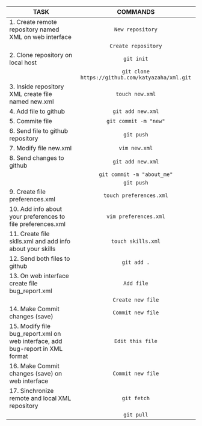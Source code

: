 |            TASK                                                                 |         COMMANDS                                    |
|---------------------------------------------------------------------------------|:---------------------------------------------------:|
| 1. Create remote repository named XML on web interface                          | ```New repository```                                |
|                                                                                 | ```Create repository```                             |
| 2. Clone repository on local host                                               | ```git init```                                      |
|                                                                                 | ```git clone https://github.com/katyazaha/xml.git```|  
| 3. Inside repository XML create file named new.xml                              | ```touch new.xml```                                 |
| 4. Add file to github                                                           | ```git add new.xml```                               |
| 5. Commite file                                                                 | ```git commit -m "new"```                           |
| 6. Send file to github repository                                               | ```git push```                                      |
| 7. Modify file new.xml                                                          | ```vim new.xml```                                   |
| 8. Send changes to github                                                       | ```git add new.xml```                               |
|                                                                                 | ```git commit -m "about_me"```                      | 
|                                                                                 | ```git push```                                      |
| 9. Create file preferences.xml                                                  | ```touch preferences.xml```                         |
| 10. Add info about your preferences to file preferences.xml                     | ```vim preferences.xml```                           |
| 11. Create file sklls.xml and add info about your skills                        | ```touch skills.xml```                              |
| 12. Send both files to github                                                   | ```git add .```                                     | 
| 13. On web interface create file bug_report.xml                                 | ```Add file```                                      |
|                                                                                 | ```Create new file```                               |
| 14. Make Commit changes (save)                                                  | ```Commit new file```                               |
| 15. Modify file bug_report.xml on web interface, add bug-report in XML format   | ```Edit this file```                                |
| 16. Make Commit changes (save) on web interface                                 | ```Commit new file```                               |
| 17. Sinchronize remote and local XML repository                                 | ```git fetch```                                     |
|                                                                                 | ```git pull```                                      |
